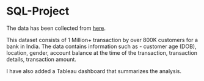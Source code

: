 # SQL-Project

The data has been collected from [here](https://www.kaggle.com/datasets/shivamb/bank-customer-segmentation).

This dataset consists of 1 Million+ transaction by over 800K customers for a bank in India. The data contains information such as - customer age (DOB), location, gender, account balance at the time of the transaction, transaction details, transaction amount.

I have also added a Tableau dashboard that summarizes the analysis.
